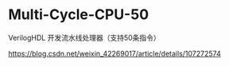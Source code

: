 # Multi-Cycle-CPU-50
VerilogHDL 开发流水线处理器（支持50条指令）

https://blog.csdn.net/weixin_42269017/article/details/107272574
